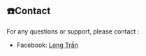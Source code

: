 ## ☎️Contact
For any questions or support, please contact :

   * Facebook: [Long Trần](https://www.facebook.com/gn01n4rt)